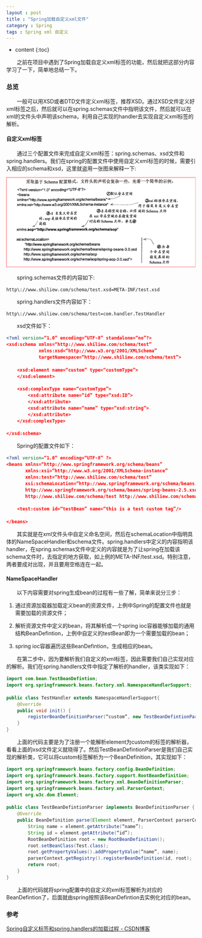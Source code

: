 ```yaml
---
layout : post
title : "Spring加载自定义xml文件"
category : Spring
tags : Spring xml 自定义
---
```

* content
{:toc}

　　之前在项目中遇到了Spring加载自定义xml标签的功能，然后就把这部分内容学习了一下，简单地总结一下。






### 总览

　　一般可以用XSD或者DTD文件定义xml标签，推荐XSD。通过XSD文件定义好xml标签之后，然后就可以在spring.schemas文件中指明该文件，然后就可以在xml的文件头中声明该schema，利用自己实现的handler去实现自定义xml标签的解析。

#### 自定义xml标签

　　通过三个配置文件来完成自定义xml标签：spring.schemas、xsd文件和spring.handlers。我们在spring的配置文件中使用自定义xml标签的时候，需要引入相应的schema和xsd，这里就盗用一张图来解释一下:

![schema配置](https://raw.githubusercontent.com/shiliewrain/shiliewrain.github.io/master/img/spring-xsd-handler.png)

　　spring.schemas文件的内容如下:

```
http\://www.shiliew.com/schema/test.xsd=META-INF/test.xsd
```

　　spring.handlers文件内容如下：

```
http\://www.shiliew.com/schema/test=com.handler.TestHandler
```

　　xsd文件如下：

```xml
<?xml version=“1.0” encoding=“UTF-8” standalone=“no”?>
<xsd:schema xmlns=“http://www.shiliew.com/schema/test”
            xmlns:xsd=“http://www.w3.org/2001/XMLSchema”
            targetNamespace=“http://www.shiliew.com/schema/test”>

    <xsd:element name=“custom” type=“customType”>
    </xsd:element>

    <xsd:complexType name=“customType”>
        <xsd:attribute name=“id” type=“xsd:ID”>
        </xsd:attribute>
        <xsd:attribute name=“name” type=“xsd:string”>
        </xsd:attribute>
    </xsd:complexType>

</xsd:schema>
```

　　Spring的配置文件如下：

```xml
<?xml version=“1.0” encoding=“UTF-8” ?>
<beans xmlns=“http://www.springframework.org/schema/beans”
       xmlns:xsi=“http://www.w3.org/2001/XMLSchema-instance”
       xmlns:test=“http://www.shiliew.com/schema/test”
       xsi:schemaLocation=“http://www.springframework.org/schema/beans
       http://www.springframework.org/schema/beans/spring-beans-2.5.xsd
       http://www.shiliew.com/schema/test http://www.shiliew.com/schema/test.xsd”>

    <test:custom id=“testBean” name=“this is a test custom tag”/>

</beans>
```

　　其实就是在xml文件头中自定义命名空间，然后在schemaLocation中指明具体的NameSpaceHandler和schema文件。spring.handlers中定义的内容指明该handler，在spring.schemas文件中定义的内容就是为了让spring在加载该schema文件时，去指定的地方获取，如上例的META-INF/test.xsd。特别注意，两者要成对出现，并且要用空格连在一起。

#### NameSpaceHandler

　　以下内容需要对spring生成bean的过程有一些了解，简单来说分三步：



1. 通过资源加载器加载定义bean的资源文件，上例中Spring的配置文件也就是需要加载的资源文件；

   

2. 解析资源文件中定义的bean，将其解析成一个spring ioc容器能够加载的通用结构BeanDefintion，上例中自定义的testBean即为一个需要加载的bean；

   

3. spring ioc容器遍历这些BeanDefintion，生成相应的bean。

   

　　在第二步中，因为要解析我们自定义的xml标签，因此需要我们自己实现对应的解析。我们在spring.handlers文件中指定了解析的handler，该类实现如下：

```java
import com.bean.TestBeanDefintion;
import org.springframework.beans.factory.xml.NamespaceHandlerSupport;

public class TestHandler extends NamespaceHandlerSupport{
    @Override
    public void init() {
        registerBeanDefinitionParser(“custom”, new TestBeanDefintionParser());
    }
}
```

　　上面的代码主要是为了注册一个能解析element为custom的标签的解析器，看看上面的xsd文件定义就晓得了。然后TestBeanDefintionParser是我们自己实现的解析类，它可以将custom标签解析为一个BeanDefinition，其实现如下：

```java
import org.springframework.beans.factory.config.BeanDefinition;
import org.springframework.beans.factory.support.RootBeanDefinition;
import org.springframework.beans.factory.xml.BeanDefinitionParser;
import org.springframework.beans.factory.xml.ParserContext;
import org.w3c.dom.Element;

public class TestBeanDefintionParser implements BeanDefinitionParser {
    @Override
    public BeanDefinition parse(Element element, ParserContext parserContext) {
        String name = element.getAttribute(“name”);
        String id = element.getAttribute(“id”);
        RootBeanDefinition root = new RootBeanDefinition();
        root.setBeanClass(Test.class);
        root.getPropertyValues().addPropertyValue(“name”, name);
        parserContext.getRegistry().registerBeanDefinition(id, root);
        return root;
    }
}
```

　　上面的代码就将spring配置中的自定义的xml标签解析为对应的BeanDefintion了，后面就由spring按照该BeanDefintion去实例化对应的bean。

### 参考

[Spring自定义标签和spring.handlers的加载过程 - CSDN博客](https://blog.csdn.net/wabiaozia/article/details/78631259)

